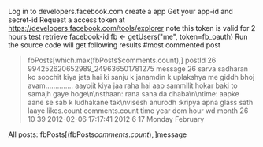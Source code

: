 Log in to developers.facebook.com
create a app
Get your app-id and secret-id
Request a access token at https://developers.facebook.com/tools/explorer
note this token is valid for 2 hours
test
retrieve facebook-id fb <- getUsers("me", token=fb_oauth)
Run the source code will get following results
  #most commented post
> fbPosts[which.max(fbPosts$comments.count),]
                            postId
26 994252620652989_249636501781275
                                                                                                                                                                                                                                                                                                      message
26 sarva sadharan ko soochit kiya jata hai ki sanju k janamdin k uplakshya me giddh bhoj avam.............. aayojit kiya jaa raha hai aap sammilit hokar  baki to samajh gaye hoge\n\nsthaan:     rana sana da dhaba\n\ntime: aapke aane se sab k ludhakane tak\nvisesh anurodh :kripya apna glass sath laaye
   likes.count comments.count                time year dom hour     wd    month
26          10             39 2012-02-06 17:17:41 2012   6   17 Monday February





All posts: fbPosts[(fbPosts$comments.count),]$message



